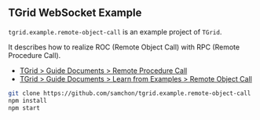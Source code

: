 ## TGrid WebSocket Example
`tgrid.example.remote-object-call` is an example project of `TGrid`.

It describes how to realize ROC (Remote Object Call) with RPC (Remote Procedure Call).

  - [TGrid > Guide Documents > Remote Procedure Call](https://tgrid.com/docs/remote-procedure-call)
  - [TGrid > Guide Documents > Learn from Examples > Remote Object Call](https://tgrid.com/docs/examples/remote-object-call)

```bash
git clone https://github.com/samchon/tgrid.example.remote-object-call
npm install
npm start
```